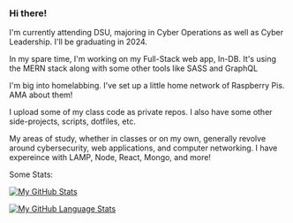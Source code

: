 ### Hi there!

I'm currently attending DSU, majoring in Cyber Operations as well as Cyber Leadership. I'll be graduating in 2024. <br>

In my spare time, I'm working on my Full-Stack web app, In-DB. It's using the MERN stack along with some other tools like SASS and GraphQL <br>

I'm big into homelabbing. I've set up a little home network of Raspberry Pis. AMA about them! <br>

I upload some of my class code as private repos. I also have some other side-projects, scripts, dotfiles, etc. <br>

My areas of study, whether in classes or on my own, generally revolve around cybersecurity, web applications, and computer networking. I have expereince with LAMP, Node, React, Mongo, and more!

Some Stats:

[![My GitHub Stats](https://github-readme-stats.vercel.app/api/?username=DanEager19&count_private=true&theme=tokyonight&showicons=true)]()

[![My GitHub Language Stats](https://github-readme-stats.vercel.app/api/top-langs/?username=DanEager19&langs_count=5&count_private=true&theme=tokyonight)]()
